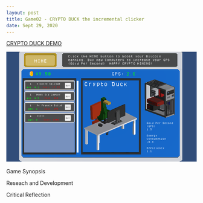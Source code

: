 ```yaml
---
layout: post
title: Game02 - CRYPTO DUCK the incremental clicker
date: Sept 29, 2020
--- 
```


[CRYPTO DUCK DEMO](https://squidliquid224.itch.io/cryptoduck-clicker?secret=5IdxmX9nqXRV29ftTYJhHA75I8)

<img src="../images/cryptoduck.png" alt="CRYPTO DUCK">

Game Synopsis  
  
Reseach and Development  
  
Critical Reflection  